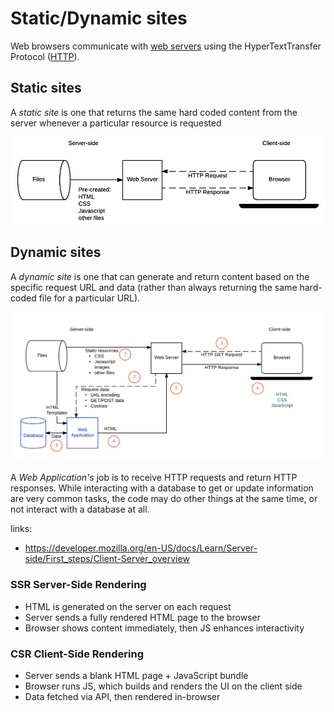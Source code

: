 # Static/Dynamic sites

Web browsers communicate with [web servers](https://developer.mozilla.org/en-US/docs/Learn/Common\_questions/What\_is\_a\_web\_server) using the HyperTextTransfer Protocol ([HTTP](https://developer.mozilla.org/en-US/docs/Web/HTTP)).

## Static sites 

A _static site_ is one that returns the same hard coded content from the server whenever a particular resource is requested

![](../../aaa-assets/static-dynamic-sites-1.png)

## Dynamic sites

A _dynamic site_ is one that can generate and return content based on the specific request URL and data (rather than always returning the same hard-coded file for a particular URL).

![](../../aaa-assets/static-dynamic-sites-2.png)

A _Web Application's_ job is to receive HTTP requests and return HTTP responses. While interacting with a database to get or update information are very common tasks, the code may do other things at the same time, or not interact with a database at all.

links:

- https://developer.mozilla.org/en-US/docs/Learn/Server-side/First_steps/Client-Server_overview

### SSR Server-Side Rendering

- HTML is generated on the server on each request
- Server sends a fully rendered HTML page to the browser
- Browser shows content immediately, then JS enhances interactivity

### CSR Client-Side Rendering

- Server sends a blank HTML page + JavaScript bundle
- Browser runs JS, which builds and renders the UI on the client side
- Data fetched via API, then rendered in-browser
